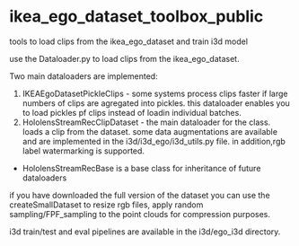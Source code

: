 # ikea_ego_dataset_toolbox_public
tools to load clips from the ikea_ego_dataset and train i3d model 


use the Dataloader.py to load clips from the ikea_ego_dataset.

Two main dataloaders are implemented:
1. IKEAEgoDatasetPickleClips - some systems process clips faster if large numbers of clips are agregated into pickles. this dataloader enables you to load pickles pf clips instead of loadin individual batches.
2. HololensStreamRecClipDataset - the main dataloader for the class. loads a clip from the dataset. some data augmentations are available and are implemented in the i3d/i3d_ego/i3d_utils.py file. in addition,rgb label watermarking is supported.
  

* HololensStreamRecBase is a base class for inheritance of future dataloaders

if you have downloaded the full version of the dataset you can use the createSmallDataset to resize rgb files, apply random sampling/FPF_sampling to the point clouds for compression purposes.

i3d train/test and eval pipelines are available in the i3d/ego_i3d directory.